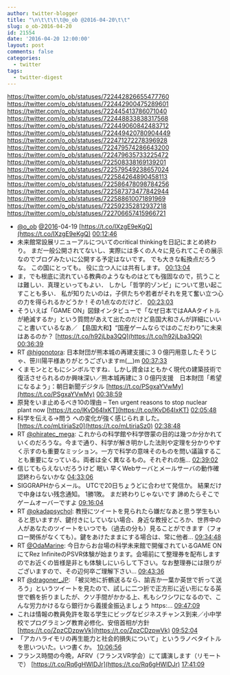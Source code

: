```yaml
---
author: twitter-blogger
title: "\n\t\t\t\t@o_ob @2016-04-20\t\t"
slug: o_ob-2016-04-20
id: 21554
date: '2016-04-20 12:00:00'
layout: post
comments: false
categories:
  - twitter
tags:
  - twitter-digest
---
```


https://twitter.com/o_ob/statuses/722442826655477760 https://twitter.com/o_ob/statuses/722442900475289601 https://twitter.com/o_ob/statuses/722445413786071040 https://twitter.com/o_ob/statuses/722448833838317568 https://twitter.com/o_ob/statuses/722449060842483712 https://twitter.com/o_ob/statuses/722449420780904449 https://twitter.com/o_ob/statuses/722471272278396928 https://twitter.com/o_ob/statuses/722479574286643200 https://twitter.com/o_ob/statuses/722479635733225472 https://twitter.com/o_ob/statuses/722508338169139201 https://twitter.com/o_ob/statuses/722579549238657024 https://twitter.com/o_ob/statuses/722584264890458113 https://twitter.com/o_ob/statuses/722586478098784256 https://twitter.com/o_ob/statuses/722587373477842944 https://twitter.com/o_ob/statuses/722588610071891969 https://twitter.com/o_ob/statuses/722592352812937218 https://twitter.com/o_ob/statuses/722706657415966721  

*   [@o_ob](https://twitter.com/o_ob) [@2016](https://twitter.com/2016)-04-19 [https://t.co/IXzgE9eKgQ](https://t.co/IXzgE9eKgQ) [00:12:46](https://twitter.com/o_ob/statuses/722442826655477760)
*   未来館常設展リニューアルについてのcritical thinkingを日記にまとめ終わり。 まだ一般公開されてないし、実際には多くの人々に見られてこその展示なのでブログみたいに公開する予定はないです。 でも大きな転換点だろうな。 この国にとっても。 役に立つ人には共有します。 [00:13:04](https://twitter.com/o_ob/statuses/722442900475289601)
*   ま，でも根底に流れている教典のようなものはとても強固なので，抗うことは難しい．真理といってもよい． しかし「哲学的ゾンビ」について思い起こすことも多い． 私が知りたいのは，子供たちや若者がそれを見て奮い立つ心の力を得られるかどうか！その1点なのだけど． [00:23:03](https://twitter.com/o_ob/statuses/722445413786071040)
*   そういえば「GAME ON」図録インタビューで「なぜ日本ではAAAタイトルが絶滅するか」という質問があえて出たのだけど島国大和さんが詳細にいいこと書いているなあ／ 【島国大和】“国産ゲームならではのこだわり”に未来はあるのか？ [https://t.co/h92jLba3QQ](https://t.co/h92jLba3QQ) [00:36:39](https://twitter.com/o_ob/statuses/722448833838317568)
*   RT [@higonotora](https://twitter.com/higonotora): 日本財団が熊本城の再建支援に３０億円用意したそうじゃ、笹川陽平様ありがとうございますm(__)m [00:37:33](https://twitter.com/o_ob/statuses/722449060842483712)
*   くまモンとともにシンボルですね．しかし資金はともかく現代の建築技術で復活させられるのか興味深い／熊本城再建に３０億円支援　日本財団「希望になるよう」：朝日新聞デジタル [https://t.co/PSgxaYVwMy](https://t.co/PSgxaYVwMy) [00:38:59](https://twitter.com/o_ob/statuses/722449420780904449)
*   原発をいま止めるべき10の理由 – Ten urgent reasons to stop nuclear plant now [https://t.co/lKvD64IxKT](https://t.co/lKvD64IxKT) [02:05:48](https://twitter.com/o_ob/statuses/722471272278396928)
*   科学を伝える→問う への変化が強く感じられました。 [https://t.co/mLtiriaSz0](https://t.co/mLtiriaSz0) [02:38:48](https://twitter.com/o_ob/statuses/722479574286643200)
*   RT [@ohiratec_mega](https://twitter.com/ohiratec_mega): これからの科学館や科学啓蒙の目的は幾つか分かれていくのだろうな。今まで通り、科学が解き明かした法則や定理を分かりやすく示すのも重要なミッション。一方で科学の意味そのものを問い議論することも重要になっている。両者は全く異なるもの。それぞれの施… [02:39:02](https://twitter.com/o_ob/statuses/722479635733225472)
*   信じてもらえないだろうけど 眠い 早くWebサーバとメールサーバの動作確認終わらないかな [04:33:06](https://twitter.com/o_ob/statuses/722508338169139201)
*   SIGGRAPHからメール。 UTCで20日ちょうどに合わせて発信か。 結果だけで中身はない残念通知。 1勝1敗。 まだ終わりじゃないです 諦めたらそこでゲームオーバーですよ [09:16:04](https://twitter.com/o_ob/statuses/722579549238657024)
*   RT [@okadapsychol](https://twitter.com/okadapsychol): 教授にツイートを見られたら嫌だなあと思う学生もいると思いますが、鍵付きにしていない場合、身近な教授どころか、世界中の人があなたのツイートをいつでも（過去の分も）見ることができます（フォロー関係がなくても）。鍵をあけたままにする場合は、常に他者… [09:34:48](https://twitter.com/o_ob/statuses/722584264890458113)
*   RT [@OdaMarine](https://twitter.com/OdaMarine): 今日からお台場の科学未来館で開催されているGAME ONにてRez InfiniteのPSVR体験が始まります。会場前にて整理券を配布しますのでお近くの皆様是非とも体験しにいらして下さい。なお整理券には限りがございますので、その辺何卒ご理解下さい… [09:43:36](https://twitter.com/o_ob/statuses/722586478098784256)
*   RT [@dragoner_JP](https://twitter.com/dragoner_JP): 「被災地に折鶴送るなら、諭吉か一葉か英世で折って送ろう」というツイートを見たので、試しに二つ折で正方形に近い形になる英世で鶴を折りましたが、クソ手間がかかる上、札もシワシワになるので、こんな労力かけるなら銀行から義援金振込ましょう https:… [09:47:09](https://twitter.com/o_ob/statuses/722587373477842944)
*   これは情報の教員免許を取る学生にビッグなビジネスチャンス到来／小中学校でプログラミング教育必修化、安倍首相が方針 [https://t.co/ZpzCDzpwVk](https://t.co/ZpzCDzpwVk) [09:52:04](https://twitter.com/o_ob/statuses/722588610071891969)
*   「アカハライモリの再生能力と社会的損失について」というラノベタイトルを思いついた。いつ書くか。 [10:06:56](https://twitter.com/o_ob/statuses/722592352812937218)
*   フランス時間の今晩，AFRV（フランスVR学会）にて講演します（リモートで） [https://t.co/Rq6gHWlDJr](https://t.co/Rq6gHWlDJr) [17:41:09](https://twitter.com/o_ob/statuses/722706657415966721)